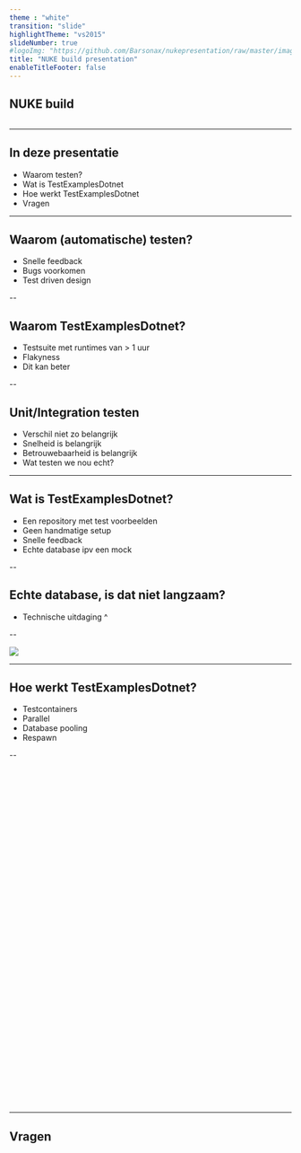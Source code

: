```yaml
---
theme : "white"
transition: "slide"
highlightTheme: "vs2015"
slideNumber: true
#logoImg: "https://github.com/Barsonax/nukepresentation/raw/master/images/nukeIcon.png"
title: "NUKE build presentation"
enableTitleFooter: false
---
```


## NUKE build

<a>
    <img style="border: unset; box-shadow: unset" data-src="https://github.com/Barsonax/nukepresentation/raw/master/images/nukeIcon.png">
</a>

---

## In deze presentatie

- Waarom testen?
- Wat is TestExamplesDotnet
- Hoe werkt TestExamplesDotnet
- Vragen

---

## Waarom (automatische) testen?

- Snelle feedback
- Bugs voorkomen
- Test driven design

--

## Waarom TestExamplesDotnet?

- Testsuite met runtimes van > 1 uur
- Flakyness
- Dit kan beter

--

## Unit/Integration testen

- Verschil niet zo belangrijk
- Snelheid is belangrijk
- Betrouwebaarheid is belangrijk
- Wat testen we nou echt?

---

## Wat is TestExamplesDotnet?

- Een repository met test voorbeelden
- Geen handmatige setup
- Snelle feedback
- Echte database ipv een mock

--

## Echte database, is dat niet langzaam?

- Technische uitdaging ^

--

![](https://media.githubusercontent.com/media/Barsonax/TestExamplesDotnet/master/Media/2000testsin10sec.gif)

---

## Hoe werkt TestExamplesDotnet?

- Testcontainers
- Parallel
- Database pooling
- Respawn

--


<a>
    <img height=600em data-src="https://media.githubusercontent.com/media/Barsonax/TestExamplesDotnet/bf2ca7e4c629d884829c60a3f50a7434c7a66b79/Media/ApiTestsFlowChart.drawio.svg">
</a>

---

## Vragen
